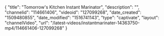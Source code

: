 {
    "title": "Tomorrow's Kitchen Instant Marinator",
    "description": "",
    "channelid": "114661406",
    "videoid": "127099268",
    "date_created": "1509480855",
    "date_modified": "1516741143",
    "type": "captivate",
    "layout": "channelVideo",
    "url": "\/latest-videos\/instantmarinater-14363750-mp4\/114661406-127099268"
}